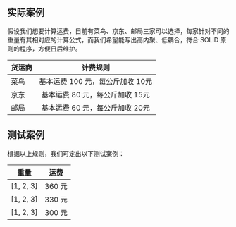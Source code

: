 ## 实际案例

假设我们想要计算运费，目前有菜鸟、京东、邮局三家可以选择，每家针对不同的重量有其相对应的计算公式，而我们希望能写出高内聚、低耦合，符合 SOLID 原则的程序，方便日后维护。

| 货运商 | 计费规则                       |
| ------ |:----------------------------:|
| 菜鸟   | 基本运费 100 元，每公斤加收 10元 |
| 京东   | 基本运费 80 元，每公斤加收 15元  |
| 邮局   | 基本运费 60 元，每公斤加收 20元  |

## 测试案例

根据以上规则，我们可定出以下测试案例：

| 重量        | 运费    |
| ----------- |:------:|
| [1, 2, 3]   | 360 元 |
| [1, 2, 3]   | 330 元 |
| [1, 2, 3]   | 300 元 |